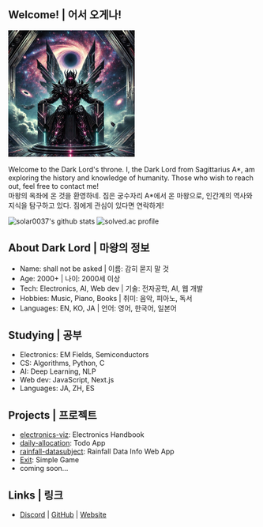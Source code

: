 ## Welcome! | 어서 오게나!

<img src="./dark_lord.webp" style="width:256px; height:256px;" alt="picture of Dark Lord"></img>

Welcome to the Dark Lord's throne. I, the Dark Lord from Sagittarius A*, am exploring the history and knowledge of humanity. Those who wish to reach out, feel free to contact me!  
마왕의 옥좌에 온 것을 환영하네. 짐은 궁수자리 A*에서 온 마왕으로, 인간계의 역사와 지식을 탐구하고 있다. 짐에게 관심이 있다면 연락하게!

![solar0037's github stats](https://github-readme-stats.vercel.app/api?username=solar0037&show_icons=true&theme=dark)
![solved.ac profile](http://mazassumnida.wtf/api/generate_badge?boj=solar0037)

## About Dark Lord | 마왕의 정보
- Name: shall not be asked | 이름: 감히 묻지 말 것
- Age: 2000+ | 나이: 2000세 이상
- Tech: Electronics, AI, Web dev | 기술: 전자공학, AI, 웹 개발
- Hobbies: Music, Piano, Books | 취미: 음악, 피아노, 독서
- Languages: EN, KO, JA | 언어: 영어, 한국어, 일본어

## Studying | 공부
- Electronics: EM Fields, Semiconductors
- CS: Algorithms, Python, C
- AI: Deep Learning, NLP
- Web dev: JavaScript, Next.js
- Languages: JA, ZH, ES

## Projects | 프로젝트
- [electronics-viz](https://github.com/solar0037/electronics-viz): Electronics Handbook
- [daily-allocation](https://github.com/solar0037/daily-allocation): Todo App
- [rainfall-datasubject](https://github.com/solar0037/rainfall-datasubject): Rainfall Data Info Web App
- [Exit](https://github.com/solar0037/Exit): Simple Game
- coming soon...

## Links | 링크
- [Discord](https://discordapp.com/users/555720974398652436) | [GitHub](https://github.com/solar0037) | [Website](https://solar0037.github.io)
